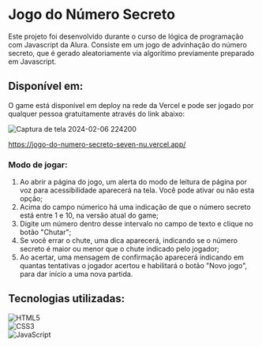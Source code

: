 ﻿# Jogo do Número Secreto

 Este projeto foi desenvolvido durante o curso de lógica de programação com Javascript da Alura. Consiste em um jogo de advinhação do número secreto, que é gerado aleatoriamente via algorítimo previamente preparado em Javascript.

 ## Disponível em:

 O game está disponível em deploy na rede da Vercel e pode ser jogado por qualquer pessoa gratuitamente através do link abaixo:
 
![Captura de tela 2024-02-06 224200](https://github.com/paulohrsodre/jogo-do-numero-secreto/assets/31263324/517b1ce9-440d-49ae-8726-18e7f4bcb44e)

 https://jogo-do-numero-secreto-seven-nu.vercel.app/

 ### Modo de jogar:

 1. Ao abrir a página do jogo, um alerta do modo de leitura de página por voz para acessibilidade aparecerá na tela. Você pode ativar ou não esta opção;
 2. Acima do campo númerico há uma indicação de que o número secreto está entre 1 e 10, na versão atual do game;
 3. Digite um número dentro desse intervalo no campo de texto e clique no botão "Chutar";
 4. Se você errar o chute, uma dica aparecerá, indicando se o número secreto é maior ou menor que o chute indicado pelo jogador;
 5. Ao acertar, uma mensagem de confirmação aparecerá indicando em quantas tentativas o jogador acertou e habilitará o botão "Novo jogo", para dar início a uma nova partida.

 ## Tecnologias utilizadas:

![HTML5](https://a11ybadges.com/badge?logo=html5)\
![CSS3](https://a11ybadges.com/badge?logo=css3)\
![JavaScript](https://a11ybadges.com/badge?logo=javascript)
